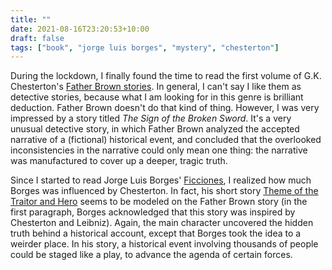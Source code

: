 ```yaml
---
title: ""
date: 2021-08-16T23:20:53+10:00
draft: false
tags: ["book", "jorge luis borges", "mystery", "chesterton"]
---
```

During the lockdown, I finally found the time to read the first volume of G.K. Chesterton's [Father Brown stories](https://en.wikipedia.org/wiki/Father_Brown#Compilation_books). In general, I can't say I like them as detective stories, because what I am looking for in this genre is brilliant deduction. Father Brown doesn't do that kind of thing. However, I was very impressed by a story titled _The Sign of the Broken Sword_. It's a very unusual detective story, in which Father Brown analyzed the accepted narrative of a (fictional) historical event, and concluded that the overlooked inconsistencies in the narrative could only mean one thing: the narrative was manufactured to cover up a deeper, tragic truth.

Since I started to read Jorge Luis Borges' [Ficciones](https://en.wikipedia.org/wiki/Ficciones), I realized how much Borges was influenced by Chesterton. In fact, his short story [Theme of the Traitor and Hero](https://en.wikipedia.org/wiki/Theme_of_the_Traitor_and_the_Hero) seems to be modeled on the Father Brown story (in the first paragraph, Borges acknowledged that this story was inspired by Chesterton and Leibniz). Again, the main character uncovered the hidden truth behind a historical account, except that Borges took the idea to a weirder place. In his story, a historical event involving thousands of people could be staged like a play, to advance the agenda of certain forces.

